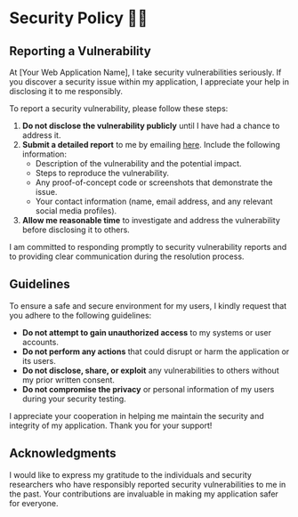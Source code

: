 # Security Policy 🧑‍⚖️

## Reporting a Vulnerability

At [Your Web Application Name], I take security vulnerabilities seriously. If you discover a security issue within my application, I appreciate your help in disclosing it to me responsibly.

To report a security vulnerability, please follow these steps:

1. **Do not disclose the vulnerability publicly** until I have had a chance to address it.
2. **Submit a detailed report** to me by emailing [here](mailto:marcin.rusiecki@protonmail.com). Include the following information:
   - Description of the vulnerability and the potential impact.
   - Steps to reproduce the vulnerability.
   - Any proof-of-concept code or screenshots that demonstrate the issue.
   - Your contact information (name, email address, and any relevant social media profiles).
3. **Allow me reasonable time** to investigate and address the vulnerability before disclosing it to others.

I am committed to responding promptly to security vulnerability reports and to providing clear communication during the resolution process.

## Guidelines

To ensure a safe and secure environment for my users, I kindly request that you adhere to the following guidelines:

- **Do not attempt to gain unauthorized access** to my systems or user accounts.
- **Do not perform any actions** that could disrupt or harm the application or its users.
- **Do not disclose, share, or exploit** any vulnerabilities to others without my prior written consent.
- **Do not compromise the privacy** or personal information of my users during your security testing.

I appreciate your cooperation in helping me maintain the security and integrity of my application. Thank you for your support!

## Acknowledgments

I would like to express my gratitude to the individuals and security researchers who have responsibly reported security vulnerabilities to me in the past. Your contributions are invaluable in making my application safer for everyone.

